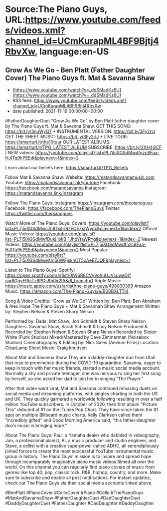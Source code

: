 # Source:The Piano Guys, URL:https://www.youtube.com/feeds/videos.xml?channel_id=UCmKurapML4BF9Bjtj4RbvXw, language:en-US

## Grow As We Go - Ben Platt (Father Daughter Cover) The Piano Guys ft. Mat & Savanna Shaw
 - [https://www.youtube.com/watch?v=_ddSMadKz6U](https://www.youtube.com/watch?v=_ddSMadKz6U)
 - RSS feed: https://www.youtube.com/feeds/videos.xml?channel_id=UCmKurapML4BF9Bjtj4RbvXw
 - date published: 2021-11-19 00:00:00+00:00

#FatherDaughterDuet “Grow As We Go” by Ben Platt father daughter cover by The Piano Guys ft. Mat & Savanna Shaw.
GET THIS SONG: https://bit.ly/3nuWyQ7 * INSTRUMENTAL VERSION: https://bit.ly/3Fy2rlJ
GET THE SHEET MUSIC: https://bit.ly/3Fy2rlJ * LIVE TOUR: https://smarturl.it/the10tour 
OUR LATEST ALBUMS: https://smarturl.it/TPG_LATEST_ALBUM
SUBSCRIBE: https://bit.ly/2XH4GCF | NEW videos: https://youtube.com/playlist?list=PL7j5iXGSdMwdfnzc8Faa-HJITq9hPEEdI&playnext=1&index=2

Learn about our beliefs here: https://smarturl.it/TPG_Beliefs 

Follow Mat & Savanna Shaw:
Website: https://matandsavannamusic.com
Youtube: https://matandsavanna.link/youtube
Facebook: https://facebook.com/matandsavanna
Instagram: https://matandsavanna.link/Instagram

Follow The Piano Guys:
Instagram: https://instagram.com/thepianoguys
Facebook: https://facebook.com/ThePianoGuys
Twitter: https://twitter.com/thepianoguys

Watch More of The Piano Guys: 
Covers: https://youtube.com/playlist?list=PL7j5iXGSdMwc7n8Tsjl-I8zEOEZsjWydx&playnext=1&index=2 
Official Music Videos: https://youtube.com/playlist?list=PL7j5iXGSdMwfDukj_bIIB_1JhbYtaWRYg&playnext=1&index=2 
Newest Videos: https://youtube.com/playlist?list=PL7j5iXGSdMwdfnzc8Faa-HJITq9hPEEdI&playnext=1&index=2
Most Popular: https://youtube.com/playlist?list=PL7j5iXGSdMweXm56WEjskhCT5oAeEZJQF&playnext=1 

Listen to The Piano Guys: 
Spotify: https://open.spotify.com/artist/0jW6R8CVyVohuUJVcuweDI?si=8GgyFRhiTz6POs8b0ir2IA&dl_branch=1 
Apple Music: https://music.apple.com/us/artist/the-piano-guys/498030399 
Amazon Music: https://amazon.com/The-Piano-Guys/e/B00BXLTTI4 

Song & Video Credits:
“Grow as We Go” Written by: Ben Platt, Ben Abraham & Alex Hope
The Piano Guys + Mat & Savannah Shaw Arrangement Written by: Stephen Nelson & Steven Sharp Nelson

Performed by:
Dads: Mat Shaw, Jon Schmidt & Steven Sharp Nelson
Daughters: Savanna Shaw, Sarah Schmidt & Lucy Nelson
Produced & Recorded by: Stephen Nelson & Steven Sharp Nelson
Recorded by Stoker White (Funk Studios)
Mixed/Mastered by Dave Zimmerman (Noisebox Studios)
Cinematography & Editing by: Nick Sales (Aevium Films)
Location: ClearLamp
Sheet Music: Craig knudsen

About Mat and Savanna Shaw 
They are a daddy-daughter duo from Utah that rose to prominence during the COVID-19 quarantine. Savanna, eager to keep in touch with her music friends, started a music social media account. Normally a shy and private teenager, she was nervous to sing her first song by herself, so she asked her dad to join her in singing “The Prayer.”

After that video went viral, Mat and Savanna continued releasing duets on social media and streaming platforms, with singles charting in both the US and UK. They quickly garnered a worldwide following resulting in over a half million YouTube subscribers. In October of 2020, their first album “Picture This” debuted at #1 on the iTunes Pop Chart. They have since taken the #1 spot on multiple Billboard music charts. Kelly Clarkson called them “incredibly gifted” and Good Morning America said, “this father-daughter duo’s music is bringing hope.”

About The Piano Guys:
Paul, a Yamaha dealer who dabbled in videography, Jon, a professional pianist, Al, a music producer and studio engineer, and Steve, a cellist with a creative superpower called ADHD, all serendipitously joined forces to create the most successful YouTube instrumental music group in history. The Piano Guys’ mission is to inspire and spread hope through incomparably imaginative piano music videos filmed all over the world. On this channel you can regularly find piano covers of music from genres like top 40, pop, classic rock, R&B, hiphop, country, and more. Make sure to subscribe and enable all post notifications. For instant updates, check out The Piano Guys via their social media accounts linked above.

#BenPlatt #PianoCover #CelloCover #Piano #Cello
#ThePianoGuys #MatAndSavannaShaw
#FatherDaughterDuet #DadDaughterDuet #DaddyDaughterDuet 
#FatherDaughter #DadDaughter #DaddyDaughter

